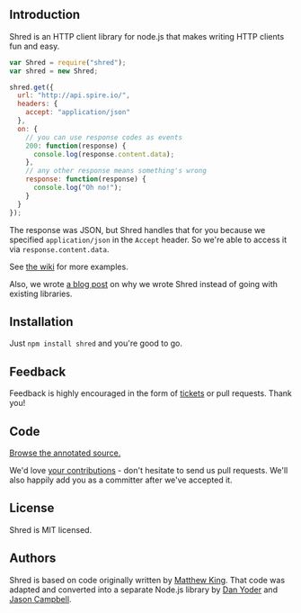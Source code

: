## Introduction

Shred is an HTTP client library for node.js that makes writing HTTP clients fun and easy.

```javascript
var Shred = require("shred");
var shred = new Shred;

shred.get({
  url: "http://api.spire.io/",
  headers: {
    accept: "application/json"
  },
  on: {
    // you can use response codes as events
    200: function(response) {
      console.log(response.content.data);
    },
    // any other response means something's wrong
    response: function(response) {
      console.log("Oh no!");
    }
  }
});
```

The response was JSON, but Shred handles that for you because we specified `application/json` in the `Accept` header. So we're able to access it via `response.content.data`.

See [the wiki](https://github.com/spire-io/shred/wiki) for more examples.

Also, we wrote [a blog post][blog] on why we wrote Shred instead of going with existing libraries.

## Installation

Just `npm install shred` and you're good to go.

## Feedback

Feedback is highly encouraged in the form of [tickets][tickets] or pull requests. Thank you!

## Code

[Browse the annotated source.][docs]

We'd love [your contributions](repo) - don't hesitate to send us pull requests. We'll also happily add you as a committer after we've accepted it.

## License

Shred is MIT licensed.

## Authors

Shred is based on code originally written by [Matthew King][king]. That code was adapted and converted into a separate Node.js library by [Dan Yoder][yoder] and [Jason Campbell][campbell].

[code]: https://github.com/spire-io/shred
[tickets]: https://github.com/spire-io/shred/issues
[license]: https://github.com/spire-io/shred/blob/master/LICENSE
[yoder]: mailto:dan@spire.io
[king]: mailto:mking@spire.io
[campbell]: mailto:jcampbell@spire.io
[docs]: http://www.spire.io/docs/shred/
[blog]: http://www.spire.io/posts/introducing-shred.html

